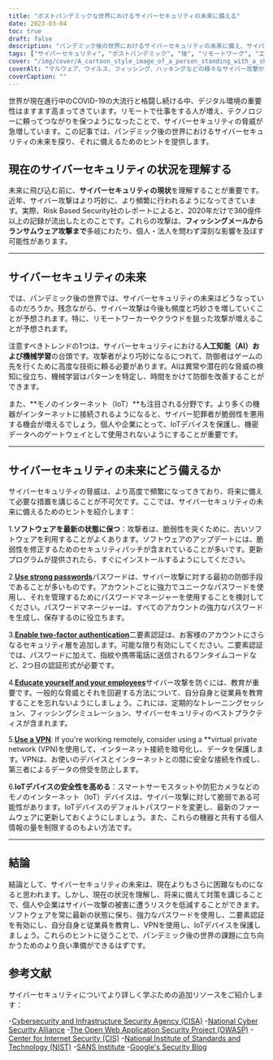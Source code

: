 ```yaml
---
title: "ポストパンデミックな世界におけるサイバーセキュリティの未来に備える"
date: 2023-03-04
toc: true
draft: false
description: "パンデミック後の世界におけるサイバーセキュリティの未来に備え、サイバー攻撃の被害に遭うリスクを低減する方法をご紹介します。"
tags: ["サイバーセキュリティ", "ポストパンデミック", "後", "リモートワーク", "エーアイ", "機械学習", "IoT", "ソフトウェアアップデート", "暗証番号", "二要素認証", "教育", "仮想私設通信網", "ファームウェアの更新", "フィッシング", "ランサムウェア", "クラウドセキュリティ", "データ保護", "ネットワークセキュリティ", "脅威検出", "デジタルプライバシー"]
cover: "/img/cover/A_cartoon_style_image_of_a_person_standing_with_a_shield.png"
coverAlt: "マルウェア、ウイルス、フィッシング、ハッキングなどの様々なサイバー攻撃からコンピュータ画面を守るために、コンピュータ画面の前に盾を持って立っている人を漫画風に表現した画像です。"
coverCaption: ""
---
```


世界が現在進行中のCOVID-19の大流行と格闘し続ける中、デジタル環境の重要性はますます高まってきています。リモートで仕事をする人が増え、テクノロジーに頼ってつながりを保つようになったことで、サイバーセキュリティの脅威が急増しています。この記事では、パンデミック後の世界におけるサイバーセキュリティの未来を探り、それに備えるためのヒントを提供します。

## 現在のサイバーセキュリティの状況を理解する

未来に飛び込む前に、**サイバーセキュリティの現状**を理解することが重要です。近年、サイバー攻撃はより巧妙に、より頻繁に行われるようになってきています。実際、Risk Based Security社のレポートによると、2020年だけで360億件以上の記録が流出したとのことです。これらの攻撃は、**フィッシングメールからランサムウェア攻撃まで**多岐にわたり、個人・法人を問わず深刻な影響を及ぼす可能性があります。

______

## サイバーセキュリティの未来

では、パンデミック後の世界では、サイバーセキュリティの未来はどうなっているのだろうか。残念ながら、サイバー攻撃は今後も頻度と巧妙さを増していくことが予想されます。特に、リモートワーカーやクラウドを狙った攻撃が増えることが予想されます。

注意すべきトレンドの1つは、サイバーセキュリティにおける**人工知能（AI）および機械学習**の台頭です。攻撃者がより巧妙になるにつれて、防御者はゲームの先を行くために高度な技術に頼る必要があります。AIは異常や潜在的な脅威の検知に役立ち、機械学習はパターンを特定し、時間をかけて防御を改善することができます。

また、**モノのインターネット（IoT）**も注目される分野です。より多くの機器がインターネットに接続されるようになると、サイバー犯罪者が脆弱性を悪用する機会が増えるでしょう。個人や企業にとって、IoTデバイスを保護し、機密データへのゲートウェイとして使用されないようにすることが重要です。

______

## サイバーセキュリティの未来にどう備えるか

サイバーセキュリティの脅威は、より高度で頻繁になってきており、将来に備えて必要な措置を講じることが不可欠です。ここでは、サイバーセキュリティの未来に備えるためのヒントを紹介します：

1.**ソフトウェアを最新の状態に保つ**：攻撃者は、脆弱性を突くために、古いソフトウェアを利用することがよくあります。ソフトウェアのアップデートには、脆弱性を修正するためのセキュリティパッチが含まれていることが多いです。更新プログラムが提供されたら、すぐにインストールするようにしてください。

2.[**Use strong passwords**](https://simeononsecurity.ch/articles/the-importance-of-password-security-and-best-practices/)パスワードは、サイバー攻撃に対する最初の防御手段であることが多いものです。アカウントごとに強力でユニークなパスワードを使用し、それを管理するためにパスワードマネージャーを使用することを検討してください。パスワードマネージャーは、すべてのアカウントの強力なパスワードを生成し、保存するのに役立ちます。

3.[**Enable two-factor authentication**](https://simeononsecurity.ch/articles/what-are-the-diferent-kinds-of-factors-in-mfa/)二要素認証は、お客様のアカウントにさらなるセキュリティ層を追加します。可能な限り有効にしてください。二要素認証では、パスワードに加えて、指紋や携帯電話に送信されるワンタイムコードなど、2つ目の認証形式が必要です。

4.[**Educate yourself and your employees**](https://simeononsecurity.ch/articles/how-to-build-and-manage-an-effective-cybersecurity-awareness-training-program/)サイバー攻撃を防ぐには、教育が重要です。一般的な脅威とそれを回避する方法について、自分自身と従業員を教育することを忘れないようにしましょう。これには、定期的なトレーニングセッション、フィッシングシミュレーション、サイバーセキュリティのベストプラクティスが含まれます。

5.[**Use a VPN**](https://simeononsecurity.ch/recommendations/vpns/): If you're working remotely, consider using a **virtual private network (VPN)を使用して、インターネット接続を暗号化し、データを保護します。VPNは、お使いのデバイスとインターネットとの間に安全な接続を作成し、第三者によるデータの傍受を防止します。

6.**IoTデバイスの安全性を高める**：スマートサーモスタットや防犯カメラなどのモノのインターネット（IoT）デバイスは、サイバー攻撃に対して脆弱である可能性があります。IoTデバイスのデフォルトパスワードを変更し、最新のファームウェアに更新しておくようにしましょう。また、これらの機器と共有する個人情報の量を制限するのもよい方法です。

______

## 結論

結論として、サイバーセキュリティの未来は、現在よりもさらに困難なものになると思われます。しかし、現在の状況を理解し、将来に備えて対策を講じることで、個人や企業はサイバー攻撃の被害に遭うリスクを低減することができます。ソフトウェアを常に最新の状態に保ち、強力なパスワードを使用し、二要素認証を有効にし、自分自身と従業員を教育し、VPNを使用し、IoTデバイスを保護しましょう。これらのヒントに従うことで、パンデミック後の世界の課題に立ち向かうためのより良い準備ができるはずです。

## 参考文献

サイバーセキュリティについてより詳しく学ぶための追加リソースをご紹介します：

-[Cybersecurity and Infrastructure Security Agency (CISA)](https://www.cisa.gov/cybersecurity)
-[National Cyber Security Alliance](https://staysafeonline.org/cybersecurity-awareness-month/)
-[The Open Web Application Security Project (OWASP)](https://owasp.org/)
-[Center for Internet Security (CIS)](https://www.cisecurity.org/)
-[National Institute of Standards and Technology (NIST)](https://www.nist.gov/cyberframework)
-[SANS Institute](https://www.sans.org/)
-[Google's Security Blog](https://security.googleblog.com/)
